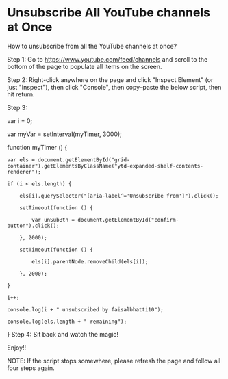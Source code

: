 # Unsubscribe All YouTube channels at Once
How to unsubscribe from all the YouTube channels at once?

Step 1: Go to https://www.youtube.com/feed/channels and scroll to the bottom of the page to populate all items on the screen.

Step 2: Right-click anywhere on the page and click "Inspect Element" (or just "Inspect"), then click "Console", then copy–paste the below script, then hit return.

Step 3:

var i = 0;

var myVar = setInterval(myTimer, 3000);

function myTimer () {

    var els = document.getElementById("grid-container").getElementsByClassName("ytd-expanded-shelf-contents-renderer");

    if (i < els.length) {

        els[i].querySelector("[aria-label^='Unsubscribe from']").click();

        setTimeout(function () {

            var unSubBtn = document.getElementById("confirm-button").click();

        }, 2000);

        setTimeout(function () {

            els[i].parentNode.removeChild(els[i]);

        }, 2000);

    }

    i++;

    console.log(i + " unsubscribed by faisalbhatti10");

    console.log(els.length + " remaining");

}
Step 4: Sit back and watch the magic!

Enjoy!!

NOTE: If the script stops somewhere, please refresh the page and follow all four steps again.
